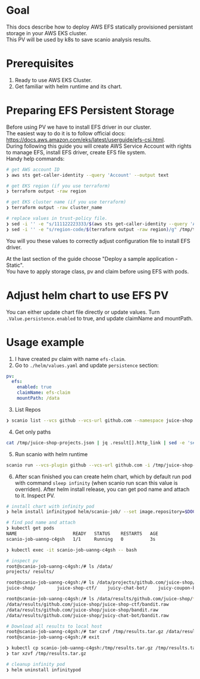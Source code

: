 # Goal

This docs describe how to deploy AWS EFS statically provisioned persistant storage in your AWS EKS cluster.  
This PV will be used by k8s to save scanio analysis results.

# Prerequisites

1. Ready to use AWS EKS Cluster.
2. Get familiar with helm runtime and its chart.

# Preparing EFS Persistent Storage

Before using PV we have to install EFS driver in our cluster.  
The easiest way to do it is to follow official docs: https://docs.aws.amazon.com/eks/latest/userguide/efs-csi.html.  
During following this guide you will create AWS Service Account with rights to manage EFS, install EFS driver, create EFS file system.  
Handy help commands:
```bash
# get AWS account ID
❯ aws sts get-caller-identity --query 'Account' --output text

# get EKS region (if you use terraform)
❯ terraform output -raw region

# get EKS cluster name (if you use terraform)
❯ terraform output -raw cluster_name

# replace values in trust-policy file.
❯ sed -i '' -e "s/111122223333/$(aws sts get-caller-identity --query 'Account' --output text)/g" /tmp/trust-policy.json
❯ sed -i '' -e "s/region-code/$(terraform output -raw region)/g" /tmp/trust-policy.json
```
You will you these values to correctly adjust configuration file to install EFS driver.

At the last section of the guide choose "Deploy a sample application - Static".  
You have to apply storage class, pv and claim before using EFS with pods.

# Adjust helm chart to use EFS PV

You can either update chart file directly or update values. Turn `.Value.persistence.enabled` to true, and update claimName and mountPath.

# Usage example
1. I have created pv claim with name `efs-claim`.
2. Go to `./helm/values.yaml` and update `persistence` section:
```yaml
pv:
  efs:
    enabled: true
    claimName: efs-claim
    mountPath: /data
```
3. List Repos
```bash
❯ scanio list --vcs github --vcs-url github.com --namespace juice-shop --output /tmp/juice-shop-projects.json
```
4. Get only paths
```bash
cat /tmp/juice-shop-projects.json | jq .result[].http_link | sed -e 's#^"https://github.com/##g' | sed -e 's#.git"$##g' > /tmp/juice-shop-projects-paths.json
```
5. Run scanio with helm runtime
```bash
scanio run --vcs-plugin github --vcs-url github.com -i /tmp/juice-shop-projects-paths.json --runtime helm --scanner-plugin bandit -j 10 --storage-type remote
```
6. After scan finished you can create helm chart, which by default run pod with command `sleep infinity` (when scanio run scan this value is overriden). After helm install release, you can get pod name and attach to it. Inspect PV.
```bash
# install chart with infinity pod
❯ helm install infinitypod helm/scanio-job/ --set image.repository=$DOCKER_IMAGE

# find pod name and attach
❯ kubectl get pods
NAME                     READY   STATUS    RESTARTS   AGE
scanio-job-uanng-c4gsh   1/1     Running   0          3s

❯ kubectl exec -it scanio-job-uanng-c4gsh -- bash

# inspect pv
root@scanio-job-uanng-c4gsh:/# ls /data/
projects/ results/

root@scanio-job-uanng-c4gsh:/# ls /data/projects/github.com/juice-shop/
juice-shop/        juice-shop-ctf/    juicy-chat-bot/    juicy-coupon-bot/  juicy-malware/     juicy-statistics/  pwning-juice-shop/

root@scanio-job-uanng-c4gsh:/# ls /data/results/github.com/juice-shop/**/bandit.raw | head -n 3
/data/results/github.com/juice-shop/juice-shop-ctf/bandit.raw
/data/results/github.com/juice-shop/juice-shop/bandit.raw
/data/results/github.com/juice-shop/juicy-chat-bot/bandit.raw

# Download all results to local host
root@scanio-job-uanng-c4gsh:/# tar czvf /tmp/results.tar.gz /data/results/
root@scanio-job-uanng-c4gsh:/# exit

❯ kubectl cp scanio-job-uanng-c4gsh:/tmp/results.tar.gz /tmp/results.tar.gz
❯ tar xzvf /tmp/results.tar.gz

# cleanup infinity pod
❯ helm uninstall infinitypod
```
